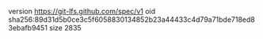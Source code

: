 version https://git-lfs.github.com/spec/v1
oid sha256:89d31d5b0ce3c5f6058830134852b23a44433c4d79a71bde718ed83ebafb9451
size 2835
